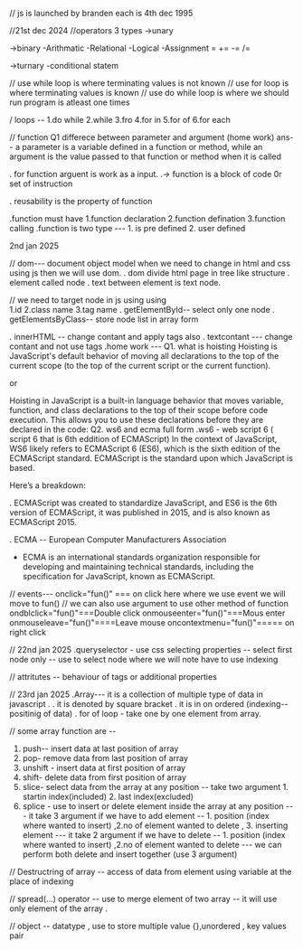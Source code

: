 
// js is launched by branden each is 4th dec 1995









//21st dec 2024
//operators 
  3 types
  ->unary 


  ->binary 
  -Arithmatic
  -Relational
  -Logical
  -Assignment
   =  += -= /=
      


  ->turnary 
  -conditional statem
  

  // use while loop is where terminating values is not known 
  // use for loop is where terminating values is known
  // use do while loop is where we should run program is atleast one times 

  / loops -- 
  1.do while
  2.while
  3.fro
  4.for in
  5.for of
  6.for each


// function 
Q1 differece  between parameter and argument (home work)
 ans-- a parameter is a variable defined in a function or method, while an argument is the value passed to that function or method when it is called

.  for function arguent is work as a input.
.-> function is a block of code 0r set of instruction 

.  reusability is the property of function 

.function must have 
 1.function declaration
 2.function defination
 3.function calling 
  .function is two type  --- 1. is pre defined 2. user defined

  
2nd jan 2025

// dom--- document object model
  when we need to change in html and css using js then we will use dom.
 . dom  divide html page in tree like structure
 . element called node
 . text between element is text node.

 // we need to target node in js using using   
 1.id 
 2.class name 
 3.tag name
 . getElementById-- select only one node
 . getElementsByClass-- store node list  in array form 

 . innerHTML -- change contant and apply tags also
 . textcontant --- change contant and not use tags 
.home work --- 
Q1. what is hoisting
  Hoisting is JavaScript's default behavior of moving all declarations to the top of the current scope (to the top of the current script or the current function).

 or   

   Hoisting in JavaScript is a built-in language behavior that moves variable, function, and class declarations to the top of their scope before code execution. This allows you to use these declarations before they are declared in the code:
Q2. ws6 and ecma full form 
   .ws6 - web script 6 ( script 6 that is 6th eddition of ECMAScript)
  In the context of JavaScript, WS6 likely refers to ECMAScript 6 (ES6), which is the sixth edition of the ECMAScript standard. ECMAScript is the standard upon which JavaScript is based.

  Here’s a breakdown:


  .  ECMAScript was created to standardize JavaScript, and ES6 is the 6th version of ECMAScript, it was published in 2015, and is also known as ECMAScript 2015.

  . ECMA -- European Computer Manufacturers Association

  - ECMA is an international standards organization responsible for developing and maintaining technical standards, including the specification for JavaScript, known as ECMAScript.


// events---
      onclick="fun()" === on click here where we use event  we will move to fun() 
      // we can also use argument to use other method of function 
     ondblclick="fun()"===Double click
     onmouseenter="fun()"===Mous enter
     onmouseleave="fun()"====Leave mouse
     oncontextmenu="fun()"===== on right click


// 22nd jan 2025
.queryselector - use css selecting properties
-- select first node only
-- use to select node where we will note have to use indexing 

// attritutes -- behaviour of tags or additional properties

// 23rd jan 2025
.Array--- it is a collection of multiple type of data in javascript . 
. it is denoted by square bracket
. it is in on ordered (indexing-- positinig of data)
. for of loop - take one by one element from array.


// some array function are --
1. push-- insert data at last position of array 
2. pop- remove data from last position of array
3. unshift - insert data at first position of array 
4. shift- delete data from first position of array
5. slice- select data from the array at any position 
  -- take two argument 1. startin index(included) 2. last index(excluded) 
6. splice - use to insert or delete element inside the array at any position
  --- it take 3 argument if we have to add element -- 1. position (index where wanted to insert) ,2.no of element wanted to delete , 3. inserting element
  --- it take 2 argument if we have to delete -- 1. position (index where wanted to insert) ,2.no of element wanted to delete 
  --- we can perform both delete and insert together (use 3 argument)

  // Destructring of array -- access of data from element using variable at the place of indexing 

  // spread(...) operator -- use to merge element of two array 
  --  it will use only element of the array .  

  // object -- datatype , use to store multiple value
  {},unordered , key values pair
  









